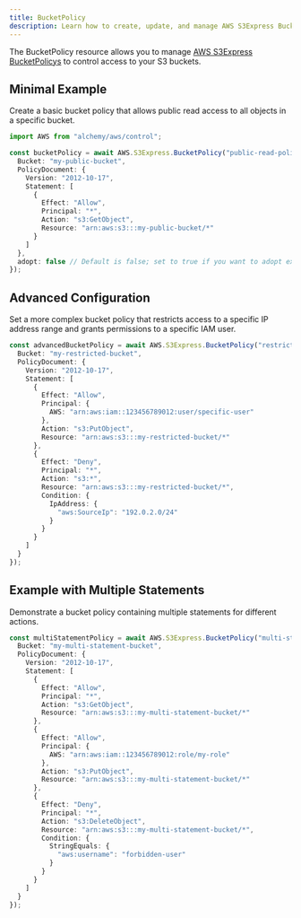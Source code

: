 ```yaml
---
title: BucketPolicy
description: Learn how to create, update, and manage AWS S3Express BucketPolicys using Alchemy Cloud Control.
---
```



The BucketPolicy resource allows you to manage [AWS S3Express BucketPolicys](https://docs.aws.amazon.com/s3express/latest/userguide/) to control access to your S3 buckets.

## Minimal Example

Create a basic bucket policy that allows public read access to all objects in a specific bucket.

```ts
import AWS from "alchemy/aws/control";

const bucketPolicy = await AWS.S3Express.BucketPolicy("public-read-policy", {
  Bucket: "my-public-bucket",
  PolicyDocument: {
    Version: "2012-10-17",
    Statement: [
      {
        Effect: "Allow",
        Principal: "*",
        Action: "s3:GetObject",
        Resource: "arn:aws:s3:::my-public-bucket/*"
      }
    ]
  },
  adopt: false // Default is false; set to true if you want to adopt existing resources
});
```

## Advanced Configuration

Set a more complex bucket policy that restricts access to a specific IP address range and grants permissions to a specific IAM user.

```ts
const advancedBucketPolicy = await AWS.S3Express.BucketPolicy("restricted-policy", {
  Bucket: "my-restricted-bucket",
  PolicyDocument: {
    Version: "2012-10-17",
    Statement: [
      {
        Effect: "Allow",
        Principal: {
          AWS: "arn:aws:iam::123456789012:user/specific-user"
        },
        Action: "s3:PutObject",
        Resource: "arn:aws:s3:::my-restricted-bucket/*"
      },
      {
        Effect: "Deny",
        Principal: "*",
        Action: "s3:*",
        Resource: "arn:aws:s3:::my-restricted-bucket/*",
        Condition: {
          IpAddress: {
            "aws:SourceIp": "192.0.2.0/24"
          }
        }
      }
    ]
  }
});
```

## Example with Multiple Statements

Demonstrate a bucket policy containing multiple statements for different actions.

```ts
const multiStatementPolicy = await AWS.S3Express.BucketPolicy("multi-statement-policy", {
  Bucket: "my-multi-statement-bucket",
  PolicyDocument: {
    Version: "2012-10-17",
    Statement: [
      {
        Effect: "Allow",
        Principal: "*",
        Action: "s3:GetObject",
        Resource: "arn:aws:s3:::my-multi-statement-bucket/*"
      },
      {
        Effect: "Allow",
        Principal: {
          AWS: "arn:aws:iam::123456789012:role/my-role"
        },
        Action: "s3:PutObject",
        Resource: "arn:aws:s3:::my-multi-statement-bucket/*"
      },
      {
        Effect: "Deny",
        Principal: "*",
        Action: "s3:DeleteObject",
        Resource: "arn:aws:s3:::my-multi-statement-bucket/*",
        Condition: {
          StringEquals: {
            "aws:username": "forbidden-user"
          }
        }
      }
    ]
  }
});
```
